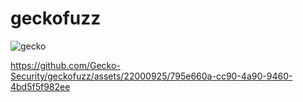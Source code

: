 # geckofuzz

![gecko](https://github.com/Gecko-Security/geckofuzz/assets/22000925/3a0b6e9b-32f1-45a5-acf8-f802cffe4906)




https://github.com/Gecko-Security/geckofuzz/assets/22000925/795e660a-cc90-4a90-9460-4bd5f5f982ee

